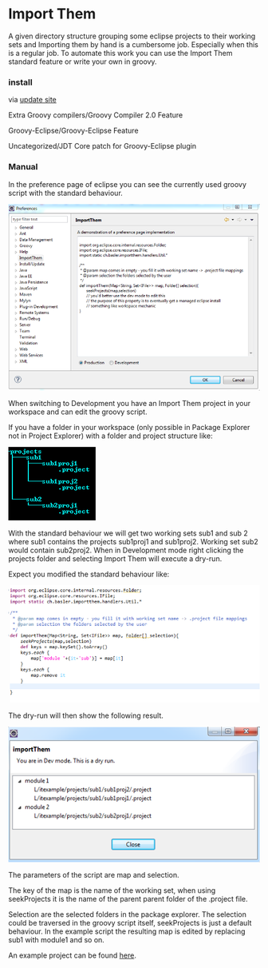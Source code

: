 Import Them
==========


A given directory structure grouping some eclipse projects to their working sets and Importing them by hand is a
cumbersome job. Especially when this is a regular job. To automate this work you can use the Import Them 
standard feature or write your own in groovy.


### install 

via [update site](http://baloise.github.io/importthem/updatesite/) 

Extra Groovy compilers/Groovy Compiler 2.0 Feature 

Groovy-Eclipse/Groovy-Eclipse Feature

Uncategorized/JDT Core patch for Groovy-Eclipse plugin

### Manual

In the preference page of eclipse you can see the currently used groovy script with the standard behaviour.

![Eclipse Preference Page](images/preferences.PNG)


When switching to Development you have an Import Them project in your workspace and can edit the groovy script.

If you have a folder in your workspace (only possible in Package Explorer not in Project Explorer) with
a folder and project structure like:

![Folder Structure](images/projectTree.PNG)

With the standard behaviour we will get two working sets sub1 and sub 2 where sub1 contains the projects sub1proj1 and sub1proj2.
Working set sub2 would contain sub2proj2. 
When in Development mode right clicking the projects folder and selecting Import Them will execute a dry-run.

Expect you modified the standard behaviour like:

![Mod Script](images/modScript.PNG)

The dry-run will then show the following result.

![Dry Run](images/dryRun.PNG)

The parameters of the script are map and selection.

The key of the map is the name of the working set, when using seekProjects it is the name of the parent parent folder
of the .project file.

Selection are the selected folders in the package explorer.
The selection could be traversed in the groovy script itself, seekProjects is just a default behaviour.
In the example script the resulting map is edited by replacing sub1 with module1 and so on.

An example project can be found [here](https://github.com/baloise/importthem/example/itexample.zip "Example project").
